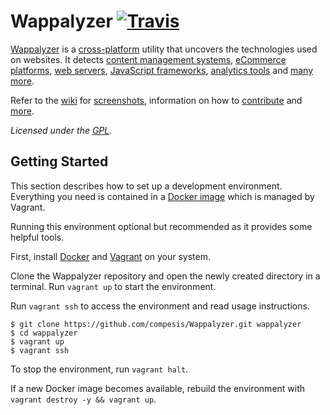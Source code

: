# Wappalyzer [![Travis](https://img.shields.io/travis/AliasIO/Wappalyzer.svg?style=flat-square)](https://travis-ci.org/AliasIO/Wappalyzer/)

[Wappalyzer](https://wappalyzer.com/) is a
[cross-platform](https://github.com/AliasIO/Wappalyzer/wiki/Drivers) utility that uncovers the
technologies used on websites. It detects
[content management systems](https://wappalyzer.com/categories/cms),
[eCommerce platforms](https://wappalyzer.com/categories/ecommerce),
[web servers](https://wappalyzer.com/categories/web-servers),
[JavaScript frameworks](https://wappalyzer.com/categories/javascript-frameworks),
[analytics tools](https://wappalyzer.com/categories/analytics) and
[many more](https://wappalyzer.com/applications).

Refer to the [wiki](https://github.com/AliasIO/Wappalyzer/wiki) for
[screenshots](https://github.com/AliasIO/Wappalyzer/wiki/Screenshots), information on how to
[contribute](https://github.com/AliasIO/Wappalyzer/wiki/Contributing) and
[more](https://github.com/AliasIO/Wappalyzer/wiki/_pages).

*Licensed under the [GPL](https://github.com/AliasIO/Wappalyzer/blob/master/LICENSE).*


## Getting Started

This section describes how to set up a development environment. Everything you
need is contained in a [Docker image](https://registry.hub.docker.com/u/wappalyzer/dev/)
which is managed by Vagrant.

Running this environment optional but recommended as it provides some helpful tools.

First, install [Docker](https://www.docker.com/) and [Vagrant](https://www.vagrantup.com/)
on your system.

Clone the Wappalyzer repository and open the newly created directory in a
terminal. Run `vagrant up` to start the environment.

Run `vagrant ssh` to access the environment and read usage instructions.

```shell
$ git clone https://github.com/compesis/Wappalyzer.git wappalyzer
$ cd wappalyzer
$ vagrant up
$ vagrant ssh
```

To stop the environment, run `vagrant halt`.

If a new Docker image becomes available, rebuild the environment with
`vagrant destroy -y && vagrant up`.
